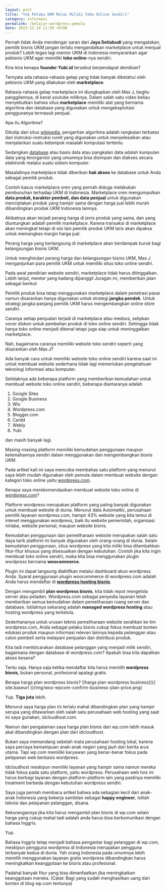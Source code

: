 ```yaml
---
layout: post
title: "Yuk Pelaku UKM Mulai Miliki Toko Online Sendiri"
category: informasi
permalink: /belajar-wordpress-pemula
date: 2022-11-14 11:59 +0700
---
```

Pernah tidak Anda mendengar saran dari **Jaya Setiabudi** yang mengatakan, pemilik bisnis UKM jangan terlalu mengandalkan marketplace untuk menjual produk? Lebih tegas lagi mentor UKM di Indonesia menyarankan agar pebisnis UKM agar memiliki **toko online**-nya sendiri.

Kira-kira kenapa **founder Yubi.id** tersebut berpendapat demikian?

Ternyata ada rahasia-rahasia gelap yang tidak banyak diketahui oleh pebisnis UKM yang dilakukan oleh **marketplace**. 

Rahasia-rahasia gelap marketplace ini diungkapkan oleh Mas J, begitu panggilannya, di kanal youtube miliknya. Dalam salah satu video beliau menyebutkan bahwa situs **marketplace** memiliki alat yang bernama algoritma dan database yang digunakan untuk mengeksploitasi penggunanya termasuk penjual. 

Apa itu Algoritma?

Dikutip dari situs [wikipedia](https://id.wikipedia.org/wiki/Algoritma), pengertian algoritma adalah rangkaian terbatas dari instruksi-instruksi rumit yang digunakan untuk menyelesaikan atau menjalankan suatu kelompok masalah komputasi tertentu. 

Sedangkan [database](https://id.wikipedia.org/wiki/Pangkalan_data) atau basis data atau pangkalan data adalah kumpulan data yang terorganisir yang umumnya bisa disimpan dan diakses secara elektronik melalui suatu sistem komputer.

Masalahnya marketplace tidak diberikan **hak akses** ke database untuk Anda sebagai pemilik produk.

Contoh kasus marketplace oren yang pernah diduga melakukan pembunuhan terhadap UKM di Indonesia. Marketplace oren mengumpulkan **data produk, karakter pembeli, dan data penjual** untuk digunakan menciptakan produk yang hampir sama dengan harga jual lebih murah dibandingkan produk UKM Indonesia lainnya. 

Akibatnya akan terjadi perang harga di jenis produk yang sama, dan yang diuntungkan adalah pemilik marketplace. Karena transaksi di marketplace akan meningkat tetapi di sisi lain pemilik produk UKM laris akan dipaksa untuk memangkas margin harga jual.

Perang harga yang berlangsung di marketplace akan berdampak buruk bagi kelangsungan bisnis UKM.

Untuk menghindari perang harga dan kelangsungan bisnis UKM, Mas J menganjurkan para pemilik UKM untuk memiliki situs toko online sendiri. 

Pada awal pendirian website sendiri, marketplace tidak harus ditinggalkan. Lebih lanjut, mentor yang kadang dipanggil Juragan ini, memberikan jalan sebagai berikut

Pemilik produk bisa tetap menggunakan marketplace dalam penetrasi pasar namun disarankan hanya digunakan untuk strategi **jangka pendek**. Untuk strategi jangka panjang pemilik UKM harus mengembangkan online store sendiri.  

Caranya setiap penjualan terjadi di marketplace atau medsos, selipkan vocer diskon untuk pembelian produk di toko online sendiri. Sehingga tidak hanya toko online menjadi dikenal tetapi juga siap untuk meninggalkan marketplace.

Nah, bagaimana caranya memiliki website toko sendiri seperti yang disarankan oleh Mas J?

Ada banyak cara untuk memiliki website toko online sendiri karena saat ini untuk membuat website sederhana tidak lagi memerlukan pengetahuan teknologi informasi atau komputer.

Setidaknya ada beberapa platform yang memberikan kemudahan untuk membuat website toko online sendiri, beberapa diantaranya adalah

1. Google Sites
2. Google Business
3. Wix
4. Wordpress.com
5. Blogger.com
6. Cardd
7. Webly
8. Yubi

dan masih banyak lagi.

Masing-masing platform memiliki kemudahan penggunaan maupun kelemahannya sendiri dalam menggunakan dan mengembangkan bisnis UKM.

Pada artikel kali ini saya mencoba membahas satu platform yang menurut saya lebih mudah digunakan oleh pemula dalam membuat website dengan kategori toko online yaitu [wordpress.com](https://wordpress.com/refer-a-friend/3oMqJZ6f7wLvpyGmKMQ9/).

Kenapa saya merekomendasikan membuat website toko online di [wordpress.com](https://wordpress.com/refer-a-friend/3oMqJZ6f7wLvpyGmKMQ9/)?

Platform wordpress merupakan platform yang paling banyak digunakan untuk membuat website di dunia. Menurut data Automattic, perusahaan pemilik layanan wordpress.com, hampir 43% website yang kita temui di intenet menggunakan wordpress, baik itu website pemerintah, organisasi nirlaba, website personal, maupun website bisnis.

Kemudahan penggunaan dan pemeliharaan website merupakan salah satu daya tarik platform ini banyak digunakan oleh orang-orang di dunia. Selain kemudahan penggunaan, situs wordpress yang kita miliki bisa ditambahkan fitur-fitur khusus yang disesuaikan dengan kebutuhan. Contoh jika kita ingin membuat toko online sendiri, maka kita bisa menggunakan plugin wordpress bernama **woocommerce**.

Plugin ini dapat langsung diaktifkan melalui dashboard akun wordpress Anda. Syarat penggunaan plugin woocommerce di wordpress.com adalah Anda harus mendaftar di **[wordpress hosting bisnis](https://wordpress.com/refer-a-friend/3oMqJZ6f7wLvpyGmKMQ9/)**.

Dengan mengambil **plan wordpress bisnis**, kita tidak repot mengelola server atau peladen. Wordpress.com sebagai penyedia layanan telah memberikan semua kemudahan dalam pemeliharaan ruang server dan database. Istilahnya sekarang adalah **managed wordpress hosting** atau hosting wordpress yang terkelola.

Sederhananya untuk urusan teknis pemeliharaan website serahkan ke tim wordpress.com, Anda sebagai pelaku bisnis cukup fokus membuat konten edukasi produk maupun informasi relevan lainnya kepada pelanggan atau calon pembeli serta melayani penjualan dan distribusi produk.

Kita tadi membicarakan database pelanggan yang menjadi milik sendiri, bagaimana dengan database di wordpress.com? Apakah bisa kita dapatkan akses kesana?

Tentu saja. Hanya saja ketika mendaftar kita harus memilih **wordpress bisnis**, bukan personal, profesional apalagi gratis.

Berapa harga plan wordpress bisnis?
![harga plan wordpress business]({{ site.baseurl }}/img/woo-wpcom-confirm-business-plan-price.png)

Yup. **Tiga juta** lebih. 

Menurut saya harga plan ini terlalu mahal dibandingkan plan yang hampir serupa yang ditawarkan oleh salah satu perusahaan web hosting yang saat ini saya gunakan, idcloudhost.com.

Namun dari pengalaman saya harga plan bisnis dari wp.com lebih masuk akal dibandingkan dengan plan dari idcloudhost. 

Bukan saya memandang sebelah mata perusahaan hosting lokal, karena saya percaya kemampuan anak-anak negeri yang jauh dari berita arus utama. Tapi wp.com memiliki karyawan yang benar-benar fokus pada pelayanan web berbasis wordpress. 

Idcloudhost meskipun memiliki layanan yang hampir sama namun mereka tidak fokus pada satu platform, yaitu wordpress. Perusahaan web hos ini harus berbagi layanan dengan platform-platform lain yang pastinya memiliki treatment berbeda dengan kebutuhan wordpress sendiri.

Saya juga pernah membaca artikel bahwa ada sebagian kecil dari anak-anak Indonesia yang bekerja sambilan sebagai **happy engineer**, istilah teknisi dan pelayanan pelanggan, disana. 

Kekurangannya jika kita harus mengambil plan bisnis di wp.com selain harga yang cukup mahal tadi adalah anda harus bisa berkomunikasi dengan bahasa Inggris. 

Yup.

Bahasa Inggris tetap menjadi bahasa pengantar bagi pelanggan di wp.com, meskipun pengguna wordpress di Indonesia merupakan pengguna terbanyak kedua di dunia. Yah orang Indonesia pada umumnya lebih memilih menggunakan layanan gratis wordpress dibandingkan harus meningkatkan keanggotaan ke bisnis atau profesional.

Padahal banyak fitur yang bisa dimanfaatkan jika meningkatkan keanggotaan mereka. (Catat: Bagi yang sudah menghasilkan uang dari konten di blog wp.com tentunya)
